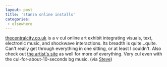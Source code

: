 ```yaml
---
layout: post
title: 'stanza online installs'
categories:
 - elsewhere
---
```


<a href="http://www.thecentralcity.co.uk/">thecentralcity.co.uk</a> is a v cul online art exhibit integrating visuals, text, electronic music, and shockwave interactions. Its breadth is quite...quite. Can't really get through everything in one sitting, or at least I couldn't. Also check out <a href="http://www.stanza.co.uk/">the artist's site</a> as well for more of everything. Very cul even with the cul-for-about-10-seconds bg music. (via <a href="http://www.btinternet.com/~smallritual/">Steve</a>)

